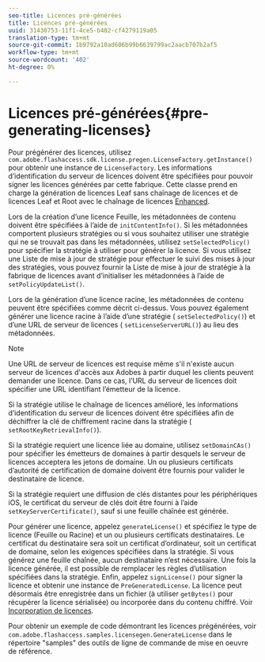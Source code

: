 ```yaml
---
seo-title: Licences pré-générées
title: Licences pré-générées
uuid: 31430753-11f1-4ce5-b402-cf4279119a05
translation-type: tm+mt
source-git-commit: 1b9792a10ad606b99b6639799ac2aacb707b2af5
workflow-type: tm+mt
source-wordcount: '402'
ht-degree: 0%

---
```



# Licences pré-générées{#pre-generating-licenses}

Pour prégénérer des licences, utilisez `com.adobe.flashaccess.sdk.license.pregen.LicenseFactory.getInstance()` pour obtenir une instance de `LicenseFactory`. Les informations d’identification du serveur de licences doivent être spécifiées pour pouvoir signer les licences générées par cette fabrique. Cette classe prend en charge la génération de licences Leaf sans chaînage de licences et de licences Leaf et Root avec le chaînage de licences [Enhanced](../../aaxs-protecting-content/content-introduction/content-usage-rules/content-other-policy-options/content-enhanced-license-chaining.md).

Lors de la création d’une licence Feuille, les métadonnées de contenu doivent être spécifiées à l’aide de `initContentInfo()`. Si les métadonnées comportent plusieurs stratégies ou si vous souhaitez utiliser une stratégie qui ne se trouvait pas dans les métadonnées, utilisez `setSelectedPolicy()` pour spécifier la stratégie à utiliser pour générer la licence. Si vous utilisez une Liste de mise à jour de stratégie pour effectuer le suivi des mises à jour des stratégies, vous pouvez fournir la Liste de mise à jour de stratégie à la fabrique de licences avant d’initialiser les métadonnées à l’aide de `setPolicyUpdateList()`.

Lors de la génération d’une licence racine, les métadonnées de contenu peuvent être spécifiées comme décrit ci-dessus. Vous pouvez également générer une licence racine à l’aide d’une stratégie ( `setSelectedPolicy()`) et d’une URL de serveur de licences ( `setLicenseServerURL()`) au lieu des métadonnées.

>[!NOTE]
>
>Une URL de serveur de licences est requise même s&#39;il n&#39;existe aucun serveur de licences d&#39;accès aux Adobes à partir duquel les clients peuvent demander une licence. Dans ce cas, l’URL du serveur de licences doit spécifier une URL identifiant l’émetteur de la licence.

Si la stratégie utilise le chaînage de licences amélioré, les informations d’identification du serveur de licences doivent être spécifiées afin de déchiffrer la clé de chiffrement racine dans la stratégie ( `setRootKeyRetrievalInfo()`).

Si la stratégie requiert une licence liée au domaine, utilisez `setDomainCAs()` pour spécifier les émetteurs de domaines à partir desquels le serveur de licences acceptera les jetons de domaine. Un ou plusieurs certificats d’autorité de certification de domaine doivent être fournis pour valider le destinataire de licence.

Si la stratégie requiert une diffusion de clés distantes pour les périphériques iOS, le certificat du serveur de clés doit être fourni à l’aide `setKeyServerCertificate()`, sauf si une feuille chaînée est générée.

Pour générer une licence, appelez `generateLicense()` et spécifiez le type de licence (Feuille ou Racine) et un ou plusieurs certificats destinataires. Le certificat du destinataire sera soit un certificat d’ordinateur, soit un certificat de domaine, selon les exigences spécifiées dans la stratégie. Si vous générez une feuille chaînée, aucun destinataire n’est nécessaire. Une fois la licence générée, il est possible de remplacer les règles d’utilisation spécifiées dans la stratégie. Enfin, appelez `signLicense()` pour signer la licence et obtenir une instance de `PreGeneratedLicense`. La licence peut désormais être enregistrée dans un fichier (à utiliser `getBytes()` pour récupérer la licence sérialisée) ou incorporée dans du contenu chiffré. Voir [Incorporation de licences](../../aaxs-protecting-content/content-pre-generating-and-embedded-licenses/content-embedding-licenses.md).

Pour obtenir un exemple de code démontrant les licences prégénérées, voir `com.adobe.flashaccess.samples.licensegen.GenerateLicense` dans le répertoire &quot;samples&quot; des outils de ligne de commande de mise en oeuvre de référence.
